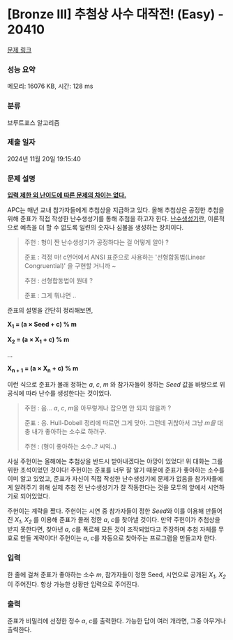# [Bronze III] 추첨상 사수 대작전! (Easy) - 20410 

[문제 링크](https://www.acmicpc.net/problem/20410) 

### 성능 요약

메모리: 16076 KB, 시간: 128 ms

### 분류

브루트포스 알고리즘

### 제출 일자

2024년 11월 20일 19:15:40

### 문제 설명

<p><u><strong>입력 제한 외 난이도에 따른 문제의 차이는 없다.</strong></u></p>

<p>APC는 매년 교내 참가자들에게 추첨상을 지급하고 있다. 올해 추첨상은 공정한 추첨을 위해 준표가 직접 작성한 난수생성기를 통해 추첨을 하고자 한다. <a href="https://ko.wikipedia.org/wiki/%EB%82%9C%EC%88%98%EB%B0%9C%EC%83%9D%EA%B8%B0" rel="nofollow">난수생성기</a>란, 이론적으로 예측을 더 할 수 없도록 일련의 숫자나 심볼을 생성하는 장치이다.</p>

<blockquote>
<p>주헌 : 형이 짠 난수생성기가 공정하다는 걸 어떻게 알아 ?</p>

<p>준표 : 걱정 마! c언어에서 ANSI 표준으로 사용하는 '선형합동법(Linear Congruential)' 을 구현할 거니까 ~</p>

<p>주헌 : 선형합동법이 뭔데 ?</p>

<p>준표 : 그게 뭐냐면 ..</p>
</blockquote>

<p>준표의 설명을 간단히 정리해보면,</p>

<p><strong>X<sub>1</sub> = (a × Seed + c) % m</strong></p>

<p><strong>X<sub>2</sub> = (a × X<sub>1</sub> + c) % m</strong></p>

<p>...</p>

<p><strong>X<sub>n + 1</sub> = (a × X<sub>n</sub> + c) % m</strong></p>

<p>이런 식으로 준표가 몰래 정하는 <em>a</em>, <em>c</em>, <em>m</em> 와 참가자들이 정하는 <em>Seed</em> 값을 바탕으로 위 공식에 따라 난수를 생성한다는 것이었다.</p>

<blockquote>
<p>주헌 : 음... <em>a</em>, <em>c</em>, <em>m</em>을 아무렇게나 잡으면 안 되지 않을까 ?</p>

<p>준표 : 응. Hull-Dobell 정리에 따르면 그게 맞아. 그런데 귀찮아서 그냥 <em>m을</em> 대충 내가 좋아하는 소수로 하려구.</p>

<p>주헌 : (형이 좋아하는 소수..? 씨익..)</p>
</blockquote>

<p>사실 주헌이는 올해에는 추첨상을 반드시 받아내겠다는 야망이 있었다! 위 대화는 그를 위한 초석이었던 것이다! 주헌이는 준표를 너무 잘 알기 때문에 준표가 좋아하는 소수를 이미 알고 있었고, 준표가 자신이 직접 작성한 난수생성기에 문제가 없음을 참가자들에게 알려주기 위해 실제 추첨 전 난수생성기가 잘 작동한다는 것을 모두의 앞에서 시연하기로 되어있었다.</p>

<p>주헌이는 계략을 짰다. 주헌이는 시연 중 참가자들이 정한 <em>Seed</em>와 이를 이용해 만들어진 <em>X<sub>1</sub></em>, <em>X<sub>2</sub></em> 를 이용해 준표가 몰래 정한 <em>a</em>, <em>c</em>를 찾아낼 것이다. 만약 주헌이가 추첨상을 받지 못한다면, 찾아낸 <em>a</em>, <em>c</em>를 폭로해 모든 것이 조작되었다고 주장하며 추첨 자체를 무효로 만들 계략이다! 주헌이는 <em>a</em>, <em>c</em>를 자동으로 찾아주는 프로그램을 만들고자 한다.</p>

### 입력 

 <p>한 줄에 걸쳐 준표가 좋아하는 소수 <em>m</em>, 참가자들이 정한 Seed, 시연으로 공개된 <em>X<sub>1</sub></em>, <em>X<sub>2</sub></em> 이 주어진다. 항상 가능한 상황만 입력으로 주어진다.</p>

### 출력 

 <p>준표가 비밀리에 선정한 정수 <em>a</em>, <em>c</em>를 출력한다. 가능한 답이 여러 개라면, 그중 아무거나 출력한다.</p>


